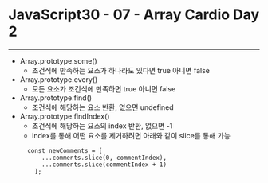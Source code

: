 # JavaScript30 - 07 - Array Cardio Day 2

---

- Array.prototype.some()
  - 조건식에 만족하는 요소가 하나라도 있다면 true 아니면 false
- Array.prototype.every()
  - 모든 요소가 조건식에 만족하면 true 아니면 false
- Array.prototype.find()
  - 조건식에 해당하는 요소 반환, 없으면 undefined
- Array.prototype.findIndex()
  - 조건식에 해당하는 요소의 index 반환, 없으면 -1
  - index를 통해 어떤 요소를 제거하려면 아래와 같이 slice를 통해 가능
  ```
    const newComments = [
        ...comments.slice(0, commentIndex),
        ...comments.slice(commentIndex + 1)
      ];
  ```

